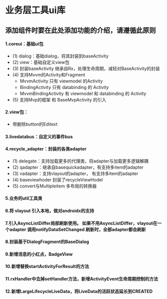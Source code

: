 # 业务层工具ui库

## 添加组件时要在此处添加功能的介绍，请遵循此原则

#### 1.coreui：基础ui包

+ (1) dialog：基础dialog，将其封装到baseActivity
+ (2) view：基础自定义view包
+ (3) 封装baseActivity 继承自Rx，处理生命周期，减轻对BaseActivity的封装
+ (4) 支持Mvvm的Activity和Fragment
    * MvvmActivity 只有 viewmodel 的Activity
    * BindingActivity 只有 databinding 的 Activity
    * MvvmBindingActivity 有 viewmodel 和 databinding 的 Activity
+ (5) 支持Mvp的框架 和 BaseMvpActivity 的引入

#### 2.view包：

- 带删除button的Editext

#### 3.livedatabus：自定义的事件bus

#### 4.recycle_adapter：封装的各类adapter

- (1) delegate：支持加载更多的代理类，将adapter与加载更多逻辑解耦
- (2) qadapter：继承自basequickadapter，有支持多item的adapter
- (3) vadapter：支持vlayout的adapter， 有支持多item的adapter
- (4) baseviewhoder 封装了recycleViewHodel
- (5) convert与Multipleitem 多布局的转换器

#### 5.业务的util工具类

#### 6.将 vlayout 引入本地，做对androidx的支持

#### 7.引入AsyncListDiffer局部刷新使用。 如果不用AsyncListDiffer，vlayout在一个adapter 调用notifyDataSetChanged 刷新时，全部adapter都会刷新

#### 8.封装基于DialogFragment的BaseDialog

#### 9.新增消息的小红点，BadgeView

#### 10.新增替换startActivityForResult的方法

#### 11.rxHandler中去掉setHandler方法，新增ActivityEvent生命周期控制的方法

#### 12.新增LargeLifecycleLiveData，将LiveData的活跃状态延长到CREATED